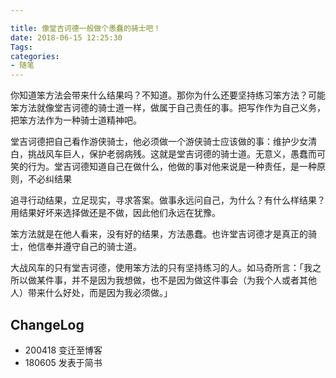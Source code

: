 ```yaml
---

title: 像堂吉诃德一般做个愚蠢的骑士吧！
date: 2018-06-15 12:25:30
Tags: 
categories:
- 随笔
---
```


你知道笨方法会带来什么结果吗？不知道。那你为什么还要坚持练习笨方法？可能笨方法就像堂吉诃德的骑士道一样，做属于自己责任的事。把写作作为自己义务，把笨方法作为一种骑士道精神吧。
<!--more-->
堂吉诃德把自己看作游侠骑士，他必须做一个游侠骑士应该做的事：维护少女清白，挑战风车巨人，保护老弱病残。这就是堂吉诃德的骑士道。无意义，愚蠢而可笑的行为。堂吉诃德知道自己在做什么，他做的事对他来说是一种责任，是一种原则，不必纠结果

追寻行动结果，立足现实，寻求答案。做事永远问自己，为什么？有什么样结果？用结果好坏来选择做还是不做，因此他们永远在犹豫。

笨方法就是在他人看来，没有好的结果，方法愚蠢。也许堂吉诃德才是真正的骑士，他信奉并遵守自己的骑士道。

大战风车的只有堂吉诃德，使用笨方法的只有坚持练习的人。如马奇所言：「我之所以做某件事，并不是因为我想做，也不是因为做这件事会（为我个人或者其他人）带来什么好处，而是因为我必须做。」


## ChangeLog
- 200418 变迁至博客
- 180605 发表于简书
